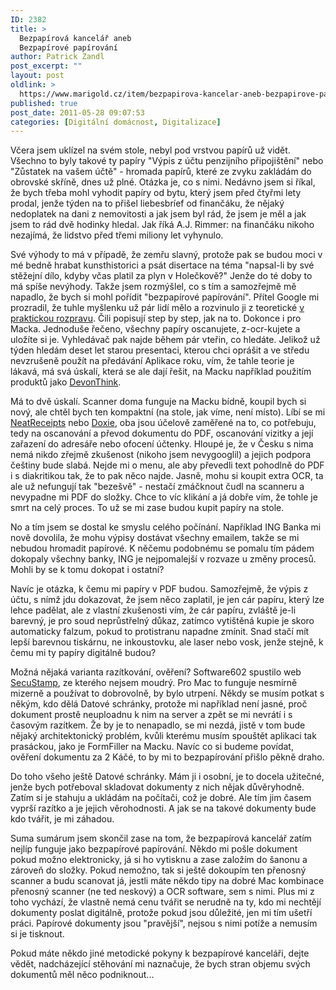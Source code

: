 ```yaml
---
ID: 2382
title: >
  Bezpapírová kancelář aneb
  Bezpapírové papírování
author: Patrick Zandl
post_excerpt: ""
layout: post
oldlink: >
  https://www.marigold.cz/item/bezpapirova-kancelar-aneb-bezpapirove-papirovani
published: true
post_date: 2011-05-28 09:07:53
categories: [Digitální domácnost, Digitalizace]
---
```

<p>Včera jsem uklízel na svém stole, nebyl pod vrstvou papírů už vidět. Všechno to byly takové ty papíry "Výpis z účtu penzijního připojištění" nebo "Zůstatek na vašem účtě" - hromada papírů, které ze zvyku zakládám do obrovské skříně, dnes už plné. Otázka je, co s nimi. Nedávno jsem si říkal, že bych třeba mohl vyhodit papíry od bytu, který jsem před čtyřmi lety prodal, jenže týden na to přišel liebesbríef od finančáku, že nějaký nedoplatek na dani z nemovitosti a jak jsem byl rád, že jsem je měl a jak jsem to rád dvě hodinky hledal. Jak říká A.J. Rimmer: na finančáku nikoho nezajímá, že lidstvo před třemi miliony let vyhynulo.</p>

<p>Své výhody to má v případě, že zemřu slavný, protože pak se budou moci v mé bedně hrabat kunsthistorici a psát disertace na téma "napsal-li by své stěžejní dílo, kdyby včas platil za plyn v Holečkově?" Jenže do té doby to má spíše nevýhody. Takže jsem rozmýšlel, co s tím a samozřejmě mě napadlo, že bych si mohl pořídit "bezpapírové papírování". Přítel Google mi prozradil, že tuhle myšlenku už pár lidí mělo a rozvinulo ji z teoretické <a href="http://www.scribd.com/doc/52627744/26/Determine-Your-Needs">v praktickou rozpravu</a>. Čili popisují step by step, jak na to. Dokonce i pro Macka. Jednoduše řečeno, všechny papíry oscanujete, z-ocr-kujete a uložíte si je. Vyhledávač pak najde během pár vteřin, co hledáte. Jelikož už týden hledám deset let starou presentaci, kterou chci oprášit a ve středu nevzrušeně použít na předávání Aplikace roku, vím, že tahle teorie je lákavá, má svá úskalí, která se ale dají řešit, na Macku například použitím produktů jako <a href="http://www.devon-technologies.com/products/devonthink/">DevonThink</a>.</p>
<p>Má to dvě úskalí. Scanner doma funguje na Macku bídně, koupil bych si nový, ale chtěl bych ten kompaktní (na stole, jak víme, není místo). Líbí se mi <a href="http://www.neatco.com/products/neatreceipts-for-mac">NeatReceipts</a> nebo <a href="http://www.getdoxie.com/">Doxie</a>, oba jsou účelově zaměřené na to, co potřebuju, tedy na oscanování a převod dokumentu do PDF, oscanování vizitky a její zařazení do adresáře nebo ofocení účtenky. Hloupé je, že v Česku s nima nemá nikdo zřejmě zkušenost (nikoho jsem nevygooglil) a jejich podpora češtiny bude slabá. Nejde mi o menu, ale aby převedli text pohodlně do PDF i s diakritikou tak, že to pak něco najde. Jasně, mohu si koupit extra OCR, ta ale už nefungují tak "bezešvě" - nestačí zmáčknout čudl na scanneru a nevypadne mi PDF do složky. Chce to víc klikání a já dobře vím, že tohle je smrt na celý proces. To už se mi zase budou kupit papíry na stole.</p>
<p>No a tím jsem se dostal ke smyslu celého počínání. Například ING Banka mi nově dovolila, že mohu výpisy dostávat všechny emailem, takže se mi nebudou hromadit papírové. K něčemu podobnému se pomalu tím pádem dokopaly všechny banky, ING je nejpomalejší v rozvaze u změny procesů. Mohli by se k tomu dokopat i ostatní?</p>
<p>Navíc je otázka, k čemu mi papíry v PDF budou. Samozřejmě, že výpis z účtu, s nímž jdu dokazovat, že jsem něco zaplatil, je jen cár papíru, který lze lehce padělat, ale z vlastní zkušenosti vím, že cár papíru, zvláště je-li barevný, je pro soud neprůstřelný důkaz, zatímco vytištěná kupie je skoro automaticky falzum, pokud to protistranu napadne zmínit. Snad stačí mít lepší barevnou tiskárnu, ne inkoustovku, ale laser nebo vosk, jenže stejně, k čemu mi ty papíry digitálně budou?</p>
<p>Možná nějaká varianta razítkování, ověření? Software602 spustilo web <a href="http://www.secustamp.com/">SecuStamp</a>, ze kterého nejsem moudrý. Pro Mac to funguje nesmírně mizerně a používat to dobrovolně, by bylo utrpení. Někdy se musím potkat s někým, kdo dělá Datové schránky, protože mi například není jasné, proč dokument prostě neuploadnu k nim na server a zpět se mi nevrátí i s časovým razítkem. Že by je to nenapadlo, se mi nezdá, jistě v tom bude nějaký architektonický problém, kvůli kterému musím spouštět aplikaci tak prasáckou, jako je FormFiller na Macku. Navíc co si budeme povídat, ověření dokumentu za 2 Káčé, to by mi to bezpapírování přišlo pěkně draho.</p>
<p>Do toho všeho ještě Datové schránky. Mám ji i osobní, je to docela užitečné, jenže bych potřeboval skladovat dokumenty z nich nějak důvěryhodně. Zatím si je stahuju a ukládám na počítači, což je dobré. Ale tím jim časem vyprší razítko a je jejich věrohodnosti. A jak se na takové dokumenty bude kdo tvářit, je mi záhadou.</p>
<p>Suma sumárum jsem skončil zase na tom, že bezpapírová kancelář zatím nejlíp funguje jako bezpapírové papírování. Někdo mi pošle dokument pokud možno elektronicky, já si ho vytisknu a zase založím do šanonu a zároveň do složky. Pokud nemožno, tak si ještě dokoupím ten přenosný scanner a budu scanovat já, jestli máte někdo tipy na dobré Mac kombinace přenosný scanner (ne ted neskový) a OCR software, sem s nimi. Plus mi z toho vychází, že vlastně nemá cenu tvářit se nerudně na ty, kdo mi nechtějí dokumenty poslat digitálně, protože pokud jsou důležité, jen mi tím ušetří práci. Papírové dokumenty jsou "pravější", nejsou s nimi potíže a nemusím si je tisknout.</p>
<p>Pokud máte někdo jiné metodické pokyny k bezpapírové kanceláři, dejte vědět, nadcházející stěhování mi naznačuje, že bych stran objemu svých dokumentů měl něco podniknout...</p>
<p> </p>
<p> </p>